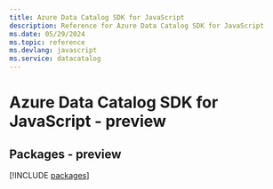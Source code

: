 ```yaml
---
title: Azure Data Catalog SDK for JavaScript
description: Reference for Azure Data Catalog SDK for JavaScript
ms.date: 05/29/2024
ms.topic: reference
ms.devlang: javascript
ms.service: datacatalog
---
```

# Azure Data Catalog SDK for JavaScript - preview
## Packages - preview
[!INCLUDE [packages](data-catalog-index.md)]